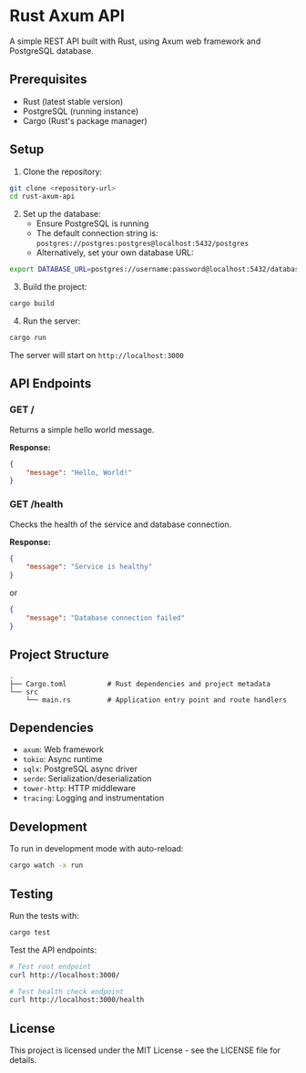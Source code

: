 # Rust Axum API

A simple REST API built with Rust, using Axum web framework and PostgreSQL database.

## Prerequisites

- Rust (latest stable version)
- PostgreSQL (running instance)
- Cargo (Rust's package manager)

## Setup

1. Clone the repository:
```bash
git clone <repository-url>
cd rust-axum-api
```

2. Set up the database:
   - Ensure PostgreSQL is running
   - The default connection string is: `postgres://postgres:postgres@localhost:5432/postgres`
   - Alternatively, set your own database URL:
```bash
export DATABASE_URL=postgres://username:password@localhost:5432/database_name
```

3. Build the project:
```bash
cargo build
```

4. Run the server:
```bash
cargo run
```

The server will start on `http://localhost:3000`

## API Endpoints

### GET /
Returns a simple hello world message.

**Response:**
```json
{
    "message": "Hello, World!"
}
```

### GET /health
Checks the health of the service and database connection.

**Response:**
```json
{
    "message": "Service is healthy"
}
```
or
```json
{
    "message": "Database connection failed"
}
```

## Project Structure

```
.
├── Cargo.toml          # Rust dependencies and project metadata
└── src
    └── main.rs         # Application entry point and route handlers
```

## Dependencies

- `axum`: Web framework
- `tokio`: Async runtime
- `sqlx`: PostgreSQL async driver
- `serde`: Serialization/deserialization
- `tower-http`: HTTP middleware
- `tracing`: Logging and instrumentation

## Development

To run in development mode with auto-reload:
```bash
cargo watch -x run
```

## Testing

Run the tests with:
```bash
cargo test
```

Test the API endpoints:
```bash
# Test root endpoint
curl http://localhost:3000/

# Test health check endpoint
curl http://localhost:3000/health
```


## License

This project is licensed under the MIT License - see the LICENSE file for details.

